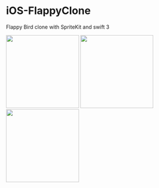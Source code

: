 # iOS-FlappyClone
Flappy Bird clone with SpriteKit and swift 3

<img src="https://cloud.githubusercontent.com/assets/7839426/23146422/999dff58-f7a4-11e6-851e-efca857dbf55.png" width="200">
<img src="https://cloud.githubusercontent.com/assets/7839426/23146423/99ab71d8-f7a4-11e6-8d6d-ea48c33ab7d4.png" width="200">
<img src="https://cloud.githubusercontent.com/assets/7839426/23146424/99b4763e-f7a4-11e6-96e9-c75681e6db2f.png" width="200">
